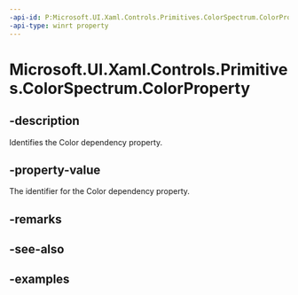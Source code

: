 ```yaml
---
-api-id: P:Microsoft.UI.Xaml.Controls.Primitives.ColorSpectrum.ColorProperty
-api-type: winrt property
---
```


<!-- Property syntax.
public DependencyProperty ColorProperty { get; }
-->

# Microsoft.UI.Xaml.Controls.Primitives.ColorSpectrum.ColorProperty

## -description

Identifies the Color dependency property.

## -property-value

The identifier for the Color dependency property.

## -remarks

## -see-also

## -examples

